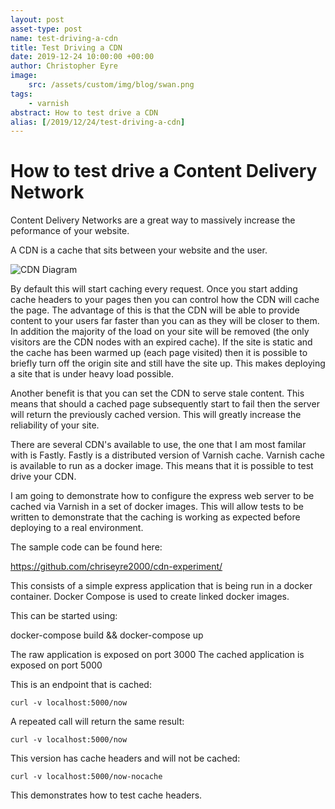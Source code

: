 ```yaml
---
layout: post
asset-type: post
name: test-driving-a-cdn
title: Test Driving a CDN
date: 2019-12-24 10:00:00 +00:00
author: Christopher Eyre
image:
    src: /assets/custom/img/blog/swan.png
tags:
    - varnish
abstract: How to test drive a CDN
alias: [/2019/12/24/test-driving-a-cdn]
---
```


# How to test drive a Content Delivery Network


Content Delivery Networks are a great way to massively increase the peformance of your website.

A CDN is a cache that sits between your website and the user.

![CDN Diagram]({{site.baseurl}}/assets/custom/img/blog/cdn.png)

By default this will start caching every request. Once you start adding cache headers to your pages then you can control how the CDN will cache the page. The advantage of this is that the CDN will be able to provide content to your users far faster than you can as they will be closer to them. In addition the majority of the load on your site will be removed (the only visitors are the CDN nodes with an expired cache). If the site is static and the cache has been warmed up (each page visited) then it is possible to briefly turn off the origin site and still have the site up. This makes deploying a site that is under heavy load possible.

Another benefit is that you can set the CDN to serve stale content. This means that should a cached page subsequently start to fail then the server will return the previously cached version. This will greatly increase the reliability of your site. 

There are several CDN's available to use, the one that I am most familar with is Fastly. Fastly is a distributed version of Varnish cache. Varnish cache is available to run as a docker image. This means that it is possible to test drive your CDN.

I am going to demonstrate how to configure the express web server to be cached via Varnish in a set of docker images. This will allow tests to be written to demonstrate that the caching is working as expected before deploying to a real environment.

The sample code can be found here: 

https://github.com/chriseyre2000/cdn-experiment/

This consists of a simple express application that is being run in a docker container. Docker Compose is used to create linked docker images.

This can be started using:

docker-compose build && docker-compose up

The raw application is exposed on port 3000
The cached application is exposed on port 5000

This is an endpoint that is cached:

```
curl -v localhost:5000/now
```

A repeated call will return the same result:

```
curl -v localhost:5000/now
```

This version has cache headers and will not be cached:

```
curl -v localhost:5000/now-nocache
```

This demonstrates how to test cache headers.
